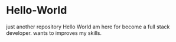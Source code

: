 # Hello-World
just another repository
Hello World am here for become a full stack developer. wants to improves my skills. 
